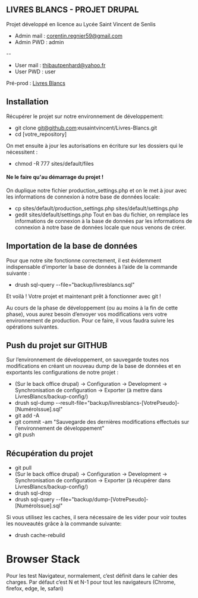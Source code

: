 
LIVRES BLANCS - PROJET DRUPAL
-----------------------------

Projet développé en licence au Lycée Saint Vincent de Senlis

 - Admin mail : corentin.regnier59@gmail.com
 - Admin PWD : admin
 
--

 - User mail : thibautpenhard@yahoo.fr
 - User PWD : user
 
 Pré-prod : [Livres Blancs](http://www.livresblancs.esy.es)
 
Installation
------------
Récupérer le projet sur notre environnement de développement:

 * git clone git@github.com:eusaintvincent/Livres-Blancs.git
 * cd [votre_repository]

On met ensuite à jour les autorisations en écriture sur les dossiers qui le nécessitent :
 
 * chmod -R 777 sites/default/files


#### Ne le faire qu'au démarrage du projet !

On duplique notre fichier production_settings.php et on le met à jour avec les informations de connexion à notre base
 de données locale:

 * cp sites/default/production_settings.php sites/default/settings.php
 * gedit sites/default/settings.php
Tout en bas du fichier, on remplace les informations de connexion à la base de données par les informations de
connexion à notre base de données locale que nous venons de créer.

Importation de la base de données
---------------------------------

Pour que notre site fonctionne correctement, il est évidemment indispensable d’importer la base de données à l’aide de la commande suivante :

 * drush sql-query --file="backup/livresblancs.sql"

Et voilà ! Votre projet et maintenant prêt à fonctionner avec git !




Au cours de la phase de développement (ou au moins à la fin de cette phase), vous aurez besoin d’envoyer vos modifications vers votre environnement de production. Pour ce faire, il vous faudra suivre les opérations suivantes.

Push du projet sur GITHUB
-------------------------
Sur l’environnement de développement, on sauvegarde toutes nos modifications en créant un nouveau dump de la base de données et en exportants les configurations de notre projet :

 * (Sur le back office drupal) -> Configuration -> Development -> Synchronisation de configuration -> Exporter (à mettre dans LivresBlancs/backup-config/)
 * drush sql-dump --result-file="backup/livresblancs-[VotrePseudo]-[NuméroIssue].sql"
 * git add -A
 * git commit -am "Sauvegarde des dernières modifications effectués sur l'environnement de développement"
 * git push


Récupération du projet
----------------------

 * git pull
 * (Sur le back office drupal) -> Configuration -> Development -> Synchronisation de configuration -> Exporter (à récupérer dans LivresBlancs/backup-config/)
 * drush sql-drop
 * drush sql-query --file="backup/dump-[VotrePseudo]-[NuméroIssue].sql"
 
Si vous utilisez les caches, il sera nécessaire de les vider pour voir toutes les nouveautés grâce à la commande suivante:

 * drush cache-rebuild

# Browser Stack

Pour les test Navigateur, normalement, c’est définit dans le cahier des charges.
Par défaut c’est N et N-1 pour tout les navigateurs (Chrome, firefox, edge, Ie, safari)

